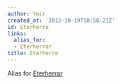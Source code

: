 ```yaml
---
author: Ymir
created_at: '2012-10-19T18:58:21Z'
id: Eterherre
links:
  alias_for:
  - Eterherrar
title: Eterherre
---
```


Alias for [Eterherrar]

  [Eterherrar]: Eterherrar